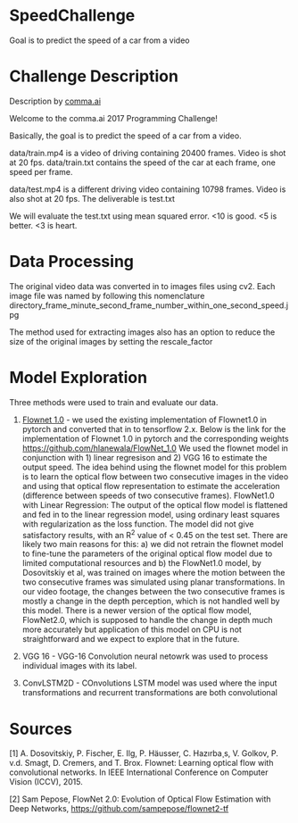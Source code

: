 # SpeedChallenge
Goal is to predict the speed of a car from a video

# Challenge Description
Description by [comma.ai](comma.ai)

  Welcome to the comma.ai 2017 Programming Challenge!

  Basically, the goal is to predict the speed of a car from a video.

  data/train.mp4 is a video of driving containing 20400 frames. Video is shot at 20 fps.
  data/train.txt contains the speed of the car at each frame, one speed per frame.

  data/test.mp4 is a different driving video containing 10798 frames. Video is also shot at 20 fps.
  The deliverable is test.txt

  We will evaluate the test.txt using mean squared error. <10 is good. <5 is better. <3 is heart.

# Data Processing
The original video data was converted in to images files using cv2. Each image file was named by following this nomenclature directory_frame_minute_second_frame_number_within_one_second_speed.jpg

The method used for extracting images also has an option to reduce the size of the original images by setting the rescale_factor

# Model Exploration
Three methods were used to train and evaluate our data.

1) [Flownet 1.0](https://arxiv.org/abs/1504.06852) - 
we used the existing implementation of Flownet1.0 in pytorch and converted that in to tensorflow 2.x. Below is the link for the implementation of Flownet 1.0 in pytorch and the corresponding weights https://github.com/hlanewala/FlowNet_1.0
We used the flownet model in conjunction with 1) linear regresison and 2) VGG 16 to estimate the output speed. The idea behind using the flownet model for this problem is to learn the optical flow between two consecutive images in the video and using that optical flow representation to estimate the acceleration (difference between speeds of two consecutive frames). 
FlowNet1.0 with Linear Regression:
The output of the optical flow model is flattened and fed in to the linear regression model, using ordinary least squares with regularization as the loss function. The model did not give satisfactory results, with an R<sup>2</sup> value of < 0.45 on the test set. There are likely two main reasons for this: a) we did not retrain the flownet model to fine-tune the parameters of the original optical flow model due to limited computational resources and b) the FlowNet1.0 model, by Dosovitskiy et al, was trained on images where the motion between the two consecutive frames was simulated using planar transformations. In our video footage, the changes between the two consecutive frames is mostly a change in the depth perception, which is not handled well by this model. There is a newer version of the optical flow model, FlowNet2.0, which is supposed to handle the change in depth much more accurately but application of this model on CPU is not straightforward and we expect to explore that in the future. 

2) VGG 16 - 
VGG-16 Convolution neural netowrk was used to process individual images with its label.

3) ConvLSTM2D - 
  COnvolutions LSTM model was used where the input transformations and recurrent transformations are both convolutional


# Sources
[1] A. Dosovitskiy, P. Fischer, E. Ilg, P. Häusser, C. Hazırba¸s, V. Golkov, P. v.d. Smagt, D. Cremers, and T. Brox. Flownet: Learning optical flow with convolutional networks. In IEEE International Conference on Computer Vision (ICCV), 2015.

[2] Sam Pepose, FlowNet 2.0: Evolution of Optical Flow Estimation with Deep Networks, https://github.com/sampepose/flownet2-tf



